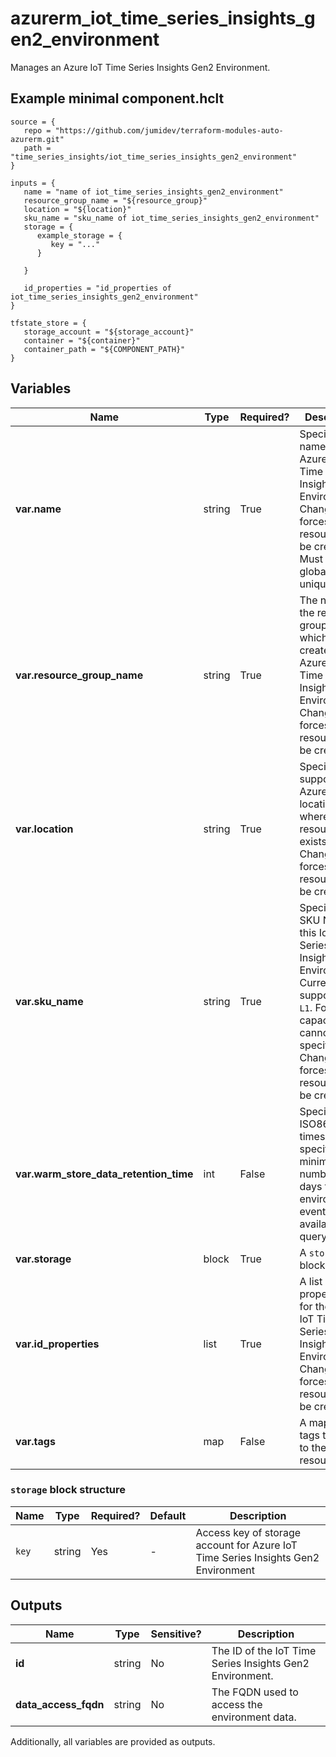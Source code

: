 # azurerm_iot_time_series_insights_gen2_environment

Manages an Azure IoT Time Series Insights Gen2 Environment.

## Example minimal component.hclt

```hcl
source = {
   repo = "https://github.com/jumidev/terraform-modules-auto-azurerm.git" 
   path = "time_series_insights/iot_time_series_insights_gen2_environment" 
}

inputs = {
   name = "name of iot_time_series_insights_gen2_environment" 
   resource_group_name = "${resource_group}" 
   location = "${location}" 
   sku_name = "sku_name of iot_time_series_insights_gen2_environment" 
   storage = {
      example_storage = {
         key = "..."   
      }
  
   }
 
   id_properties = "id_properties of iot_time_series_insights_gen2_environment" 
}

tfstate_store = {
   storage_account = "${storage_account}" 
   container = "${container}" 
   container_path = "${COMPONENT_PATH}" 
}

```

## Variables

| Name | Type | Required? |  Description |
| ---- | ---- | --------- |  ----------- |
| **var.name** | string | True | Specifies the name of the Azure IoT Time Series Insights Gen2 Environment. Changing this forces a new resource to be created. Must be globally unique. | 
| **var.resource_group_name** | string | True | The name of the resource group in which to create the Azure IoT Time Series Insights Gen2 Environment. Changing this forces a new resource to be created. | 
| **var.location** | string | True | Specifies the supported Azure location where the resource exists. Changing this forces a new resource to be created. | 
| **var.sku_name** | string | True | Specifies the SKU Name for this IoT Time Series Insights Gen2 Environment. Currently it supports only `L1`. For gen2, capacity cannot be specified. Changing this forces a new resource to be created. | 
| **var.warm_store_data_retention_time** | int | False | Specifies the ISO8601 timespan specifying the minimum number of days the environment's events will be available for query. | 
| **var.storage** | block | True | A `storage` block. | 
| **var.id_properties** | list | True | A list of property ids for the Azure IoT Time Series Insights Gen2 Environment. Changing this forces a new resource to be created. | 
| **var.tags** | map | False | A mapping of tags to assign to the resource. | 

### `storage` block structure

| Name | Type | Required? | Default | Description |
| ---- | ---- | --------- | ------- | ----------- |
| `key` | string | Yes | - | Access key of storage account for Azure IoT Time Series Insights Gen2 Environment |



## Outputs

| Name | Type | Sensitive? | Description |
| ---- | ---- | --------- | --------- |
| **id** | string | No  | The ID of the IoT Time Series Insights Gen2 Environment. | 
| **data_access_fqdn** | string | No  | The FQDN used to access the environment data. | 

Additionally, all variables are provided as outputs.
